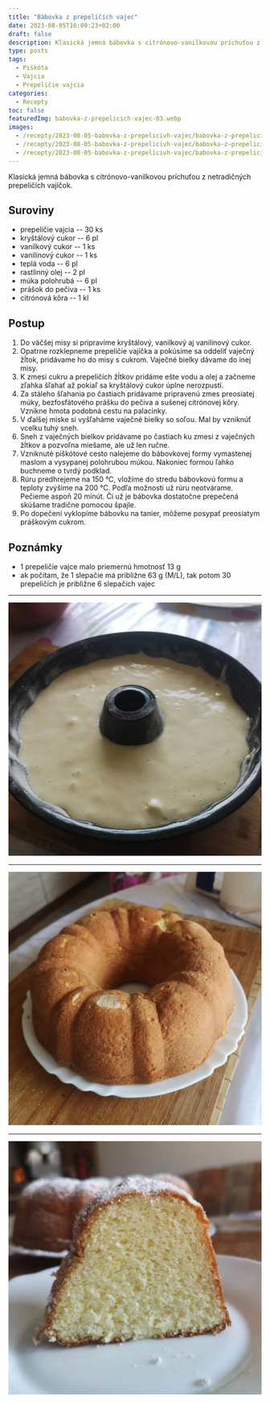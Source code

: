 ```yaml
---
title: "Bábovka z prepeličích vajec"
date: 2023-08-05T16:09:23+02:00
draft: false
description: Klasická jemná bábovka s citrónovo-vanilkovou príchuťou z netradičných prepeličích vajíčok.
type: posts
tags:
  - Piškóta
  - Vajcia
  - Prepeličie vajcia
categories:
  - Recepty
toc: false
featuredImg: babovka-z-prepelicich-vajec-03.webp
images:
  - /recepty/2023-08-05-babovka-z-prepelicivh-vajec/babovka-z-prepelicich-vajec-01.webp
  - /recepty/2023-08-05-babovka-z-prepelicivh-vajec/babovka-z-prepelicich-vajec-02.webp
  - /recepty/2023-08-05-babovka-z-prepelicivh-vajec/babovka-z-prepelicich-vajec-03.webp
---
```


Klasická jemná bábovka s citrónovo-vanilkovou príchuťou z netradičných prepeličích vajíčok.

## Suroviny

- prepeličie vajcia -- 30 ks
- kryštálový cukor -- 6 pl
- vanilkový cukor -- 1 ks
- vanilínový cukor -- 1 ks
- teplá voda -- 6 pl
- rastlinný olej -- 2 pl
- múka polohrubá -- 6 pl
- prášok do pečiva -- 1 ks
- citrónová kôra -- 1 kl

## Postup

1. Do väčšej misy si pripravíme kryštálový, vanilkový aj vanilínový cukor.
2. Opatrne rozklepneme prepeličie vajíčka a pokúsime sa oddeliť vaječný žĺtok, pridávame ho do misy s cukrom. Vaječné bielky dávame do inej misy.
3. K zmesi cukru a prepeličích žĺtkov pridáme ešte vodu a olej a začneme zľahka šľahať až pokiaľ sa kryštálový cukor úplne nerozpustí.
4. Za stáleho šľahania po častiach pridávame pripravenú zmes preosiatej múky, bezfosfátového prášku do pečiva a sušenej citrónovej kôry. Vznikne hmota podobná cestu na palacinky.
5. V ďalšej miske si vyšľaháme vaječné bielky so soľou. Mal by vzniknúť vcelku tuhý sneh.
6. Sneh z vaječných bielkov pridávame po častiach ku zmesi z vaječných žĺtkov a pozvoľna miešame, ale už len ručne.
7. Vzniknuté piškótové cesto nalejeme do bábovkovej formy vymastenej maslom a vysypanej polohrubou múkou. Nakoniec formou ľahko buchneme o tvrdý podklad.
8. Rúru predhrejeme na 150 °C, vložíme do stredu bábovkovú formu a teploty zvýšime na 200 °C. Podľa možnosti už rúru neotvárame. Pečieme aspoň 20 minút. Či už je bábovka dostatočne prepečená skúšame tradične pomocou špajle.
9. Po dopečení vyklopíme bábovku na tanier, môžeme posypať preosiatym práškovým cukrom.

## Poznámky

- 1 prepeličie vajce malo priemernú hmotnosť 13 g
- ak počítam, že 1 slepačie má približne 63 g (M/L), tak potom 30 prepeličích je približne 6 slepačích vajec 

---

![Bábovka z prepeličích vajec - pred pečením](babovka-z-prepelicich-vajec-01.webp "Bábovka z prepeličích vajec - pred pečením (autor: zwieratko, 2023)")

---

![Bábovka z prepeličích vajec 02](babovka-z-prepelicich-vajec-02.webp "Bábovka z prepeličích vajec 02 (autor: zwieratko, 2023)")

---

![Bábovka z prepeličích vajec 03](babovka-z-prepelicich-vajec-03.webp "Bábovka z prepeličích vajec 03 (autor: zwieratko, 2023)")
